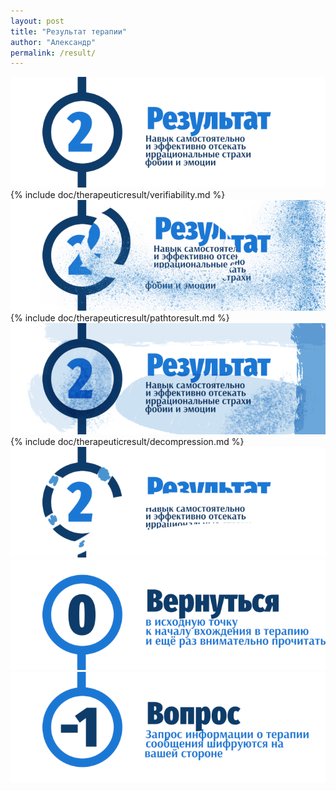 ```yaml
---
layout: post
title: "Результат терапии"
author: "Александр"
permalink: /result/
---
```


![Признаваемый сторонами результат терапии](/_img/2.png)
{% include doc/therapeuticresult/verifiability.md %}  
![Следы от шагов на пути прохожения терапии](/_img/21.png) 
{% include doc/therapeuticresult/pathtoresult.md %}   
![Психологическая декомпрессия на поъёме с глубины подсознания в реальную жизнь](/_img/22.png)  
{% include doc/therapeuticresult/decompression.md %}  
![Самостоятельное отсечение иррациональных страхов, фобий и эмоций](/_img/23.png)
<a href="/">![Psychotherapy for Russian-speaking IT professionals](/_img/0.png)</a>  
<a href="https://bit.ly/3yhBEb4" target=_blank>![Вопросы ответы для пациента психотерапевта](/_img/-1.png)</a>
